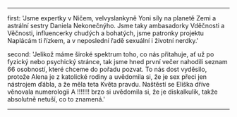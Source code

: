 ---

first: 'Jsme expertky v Ničem, velvyslankyně Yoni síly na planetě Zemi a astrální sestry Daniela Nekonečnýho. 
Jsme taky ambasadorky Vděčnosti a Věčnosti, influencerky chudých a bohatých, jsme patronky projektu Naplácám ti řízkem, a v neposlední řadě sexuální i životní nerdky.'

second: 'Jelikož máme široké spektrum toho, co nás přitahuje, ať už po fyzický nebo psychický stránce, tak jsme hned první večer nahodili seznam 66 osobností, které chceme do pořadu pozvat. To nás dost vyděsilo, protože Alena je z katolické rodiny a uvědomila si, že je sex přeci jen nástrojem ďábla, a že měla teta Květa pravdu. Naštěstí se Eliška dříve věnovala numerologii A !!!!!!! brzo si uvědomila si, že je diskalkulik, takže absolutně netuší, co to znamená.'

---